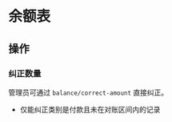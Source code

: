 # 余额表

操作
---------------------------------------------------------------------------
### 纠正数量
管理员可通过 `balance/correct-amount` 直接纠正。

- 仅能纠正类别是付款且未在对账区间内的记录
